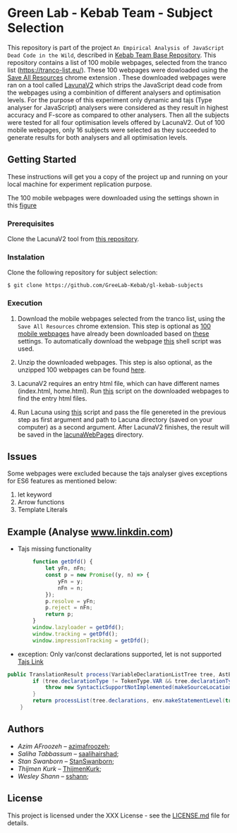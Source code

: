 # Green Lab - Kebab Team - Subject Selection

This repository is part of the project ``An Empirical Analysis of JavaScript Dead Code in the Wild``, described in [Kebab Team  Base Repository](https://github.com/GreeLab-Kebab/gl-kebab). This repository contains a list of 100 mobile webpages, selected from the tranco list (https://tranco-list.eu/). These 100 webpages were dowloaded using the [Save All Resources](https://chrome.google.com/webstore/detail/save-all-resources/abpdnfjocnmdomablahdcfnoggeeiedb?hl=en) chrome extension . These downloaded webpages were ran on a tool called [LavunaV2](https://github.com/GreeLab-Kebab/LacunaV2) which strips the JavaScript dead code from the webpages using a combinition of different analysers and optimisation levels. For the purpose of this experiment only dynamic and tajs (Type analyser for JavaScript) analysers were considered as they result in highest accuracy and F-score as compared to other analysers. Then all the subjects were tested for all four optimisation levels offered by LacunaV2. Out of 100 mobile webpages, only 16 subjects were selected as they succeeded to generate results for both analysers and all optimisation levels.


## Getting Started

These instructions will get you a copy of the project up and running on your local machine for experiment replication purpose.

The 100 mobile webpages were downloaded using the settings shown in this [figure](https://user-images.githubusercontent.com/35984622/67622865-000c6e00-f81f-11e9-8d10-e55122d1d652.png)

### Prerequisites

Clone the LacunaV2 tool from [this repository](https://github.com/GreeLab-Kebab/LacunaV2).

### Instalation

Clone the following repository for subject selection:

```Console
$ git clone https://github.com/GreeLab-Kebab/gl-kebab-subjects   
```

### Execution
1. Download the mobile webpages selected from the tranco list, using the ```Save All Resources``` chrome extension. This step is optional as [100 mobile webpages](https://github.com/GreeLab-Kebab/gl-kebab-subjects/tree/master/100-unzipped-webpages) have already been downloaded based on [these](https://user-images.githubusercontent.com/35984622/67622865-000c6e00-f81f-11e9-8d10-e55122d1d652.png) settings. To automatically download the webpage [this](https://github.com/GreeLab-Kebab/gl-kebab-subjects/blob/master/download.sh) shell script was used.

2. Unzip the downloaded webpages. This step is also optional, as the unzipped 100 webpages can be found [here](https://github.com/GreeLab-Kebab/gl-kebab-subjects/tree/master/100-unzipped-webpages).

3. LacunaV2 requires an entry html file, which can have different names (index.html, home.html). Run [this](https://github.com/GreeLab-Kebab/gl-kebab-subjects/blob/master/findIndexHtml.sh) script on the downloaded webpages to find the entry html files.

4. Run Lacuna using [this](https://github.com/GreeLab-Kebab/gl-kebab-subjects/blob/master/runLacuna.sh) script and pass the file genereted in the previous step as first argument and path to Lacuna directory (saved on your computer) as a second argument. After LacunaV2 finishes, the result will be saved in the [lacunaWebPages](https://github.com/GreeLab-Kebab/gl-kebab-subjects/tree/master/lacunaWebPages) directory.

## Issues

Some webpages were excluded because the tajs analyser gives exceptions for ES6 features as mentioned below:
1. let keyword
2. Arrow functions
3. Template Literals

## Example (Analyse www.linkdin.com)

- Tajs missing functionality
```JavaScript 
        function getDfd() {
            let yFn, nFn;
            const p = new Promise((y, n) => {
                yFn = y;
                nFn = n;
            });
            p.resolve = yFn;
            p.reject = nFn;
            return p;
        }
        window.lazyloader = getDfd();
        window.tracking = getDfd();
        window.impressionTracking = getDfd();
```
- exception: Only var/const declarations supported, let is not supported
[Tajs Link](https://github.com/cs-au-dk/TAJS/blob/a519cdd38261ba143b5f21ee917c86839c180469/src/dk/brics/tajs/js2flowgraph/FunctionBuilder.java#L1549)

```java
public TranslationResult process(VariableDeclarationListTree tree, AstEnv env) {
        if (tree.declarationType != TokenType.VAR && tree.declarationType != TokenType.CONST /* TODO: unsound to treat as var, but unlikely to be an issue in practice (GitHub #182) */) {
            throw new SyntacticSupportNotImplemented(makeSourceLocation(tree) + ": Only var/const declarations supported, " + tree.declarationType + " is not supported");
        }
        return processList(tree.declarations, env.makeStatementLevel(true));
    }
```

## Authors 

- *Azim AFroozeh* &ndash; [azimafroozeh](https://github.com/azimafroozeh);
- *Saliha Tabbassum* &ndash; [saalihairshad](https://github.com/saalihairshad); 
- *Stan Swanborn* &ndash; [StanSwanborn](https://github.com/StanSwanborn);
- *Thijmen Kurk* &ndash; [ThijmenKurk](https://github.com/ThijmenKurk);
- *Wesley Shann* &ndash; [sshann](https://github.com/sshann);

## License

This project is licensed under the XXX License - see the [LICENSE.md](LICENSE.md) file for details.




